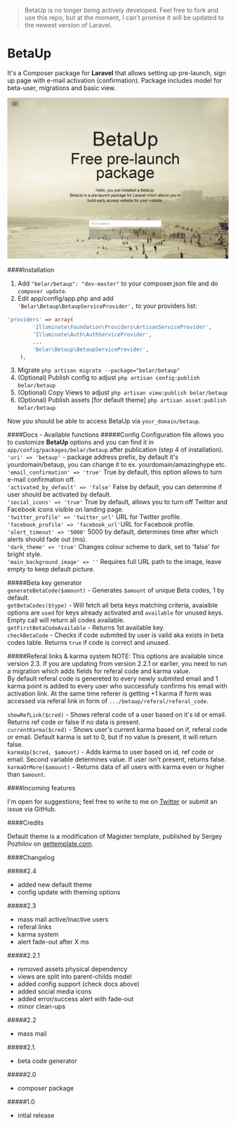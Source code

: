 
> BetaUp is no longer being actively developed. Feel free to fork and use this repo, but at the moment, I can't promise it will be updated to the newest version of Laravel.

BetaUp
=======

It's a Composer package for **Laravel** that allows setting up pre-launch, sign up page with e-mail activation (confirmation). Package includes model for beta-user, migrations and basic view.

![BetaUp Default Theme - Magister](betaup.jpg)


####Installation
1. Add `"belar/betaup": "dev-master"` to your composer.json file and do `composer update`.
2. Edit app/config/app.php and add `'Belar\Betaup\BetaupServiceProvider',` to your providers list:
```php
'providers' => array(
		'Illuminate\Foundation\Providers\ArtisanServiceProvider',
		'Illuminate\Auth\AuthServiceProvider',
		...
		'Belar\Betaup\BetaupServiceProvider',
	),
```
3. Migrate `php artisan migrate --package="belar/betaup"`
4. (Optional) Publish config to adjust `php artisan config:publish belar/betaup`
5. (Optional) Copy Views to adjust `php artisan view:publish belar/betaup`
6. (Optional) Publish assets [for default theme] `php artisan asset:publish belar/betaup`

Now you should be able to access BetaUp via `your_domain/betaup`.

####Docs - Available functions
#####Config 
Configuration file allows you to customize **BetaUp** options and you can find it in `app/config/packages/belar/betaup` after publication (step 4 of installation).    
`'uri' => 'betaup'` - package address prefix, by default it's yourdomain/betaup, you can change it to ex. yourdomain/amazinghype etc.  
`'email_confirmation' => 'true'` True by default, this option allows to turn e-mail confirmation off.  
`'activated_by_default' => 'false'` False by default, you can determine if user should be activated by default.     
`'social_icons' => 'true'` True by default, allows you to turn off Twitter and Facebook icons visible on landing page.  
`'twitter_profile' => 'twitter_url'` URL for Twitter profile.  
`'facebook_profile' => 'facebook_url'`URL for Facebook profile.  
`'alert_timeout' => '5000'` 5000 by default, determines time after which alerts should fade out (ms).  
`'dark_theme' => 'true'` Changes colour scheme to dark, set to 'false' for bright style.  
`'main_background_image' => ''` Requires full URL path to the image, leave empty to keep default picture.  

#####Beta key generator  
`generateBetaCode($amount)` - Generates `$amount` of unique Beta codes, 1 by default.  
`getBetaCodes($type)` - Will fetch all beta keys matching criteria, avaialble options are `used` for keys already activated and `available` for unused keys. Empty call will return all codes available.  
`getFirstBetaCodeAvailable` - Returns 1st available key.  
`checkBetaCode` - Checks if code submited by user is vaild aka exists in beta codes table. Returns `true` if code is correct and unused.  

#####Referal links & karma system
NOTE: This options are available since version 2.3. If you are updating from version 2.2.1 or earlier, you need to run a migration which adds fields for referal code and karma value.  
By default referal code is genereted to every newly submited email and 1 karma point is added to every user who successfuly confirms his email with activation link. At the same time referer is getting +1 karma if form was accessed via referal link in form of `.../betaup/referal/referal_code`.

`showRefLink($cred)` - Shows referal code of a user based on it's id or email. Returns ref code or false if no data is present.  
`currentKarma($cred)` - Shows user's current karma based on if, referal code or email. Default karma is set to 0, but if no value is present, it will return false.  
`karmaUp($cred, $amount)` - Adds karma to user based on id, ref code or email. Second variable determines value. If user isn't present, returns false.  
`karmaOrMore($amount)` - Returns data of all users with karma even or higher than `$amount`.  

####Incoming features

I'm open for suggestions; feel free to write to me on [Twitter](https://twitter.com/belardesign) or submit an issue via GitHub.

####Credits

Default theme is a modification of Magister template, published by Sergey Pozhilov on [gettemplate.com](http://www.gettemplate.com/).

####Changelog

#####2.4

- added new default theme
- config update with theming options

#####2.3

- mass mail active/inactive users
- referal links
- karma system
- alert fade-out after X ms

#####2.2.1

- removed assets physical dependency  
- views are split into parent-childs model  
- added config support (check docs above)  
- added social media icons  
- added error/success alert with fade-out  
- minor clean-ups  

#####2.2

- mass mail

#####2.1.  

- beta code generator

#####2.0  

- composer package

#####1.0  

- intial release 


